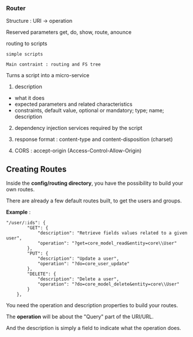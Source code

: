 ### Router 

Structure  :	URI -> operation

Reserved parameters
	get, do, show, route, anounce

routing to scripts

	simple scripts 
	
	Main contraint : routing and FS tree

Turns a script into a micro-service

1) description

 * what it does
 * expected parameters and related characteristics
 * constraints, default value, optional or mandatory; type; name; description

2) dependency injection services required by the script
3) response format : content-type and content-disposition (charset)

4) CORS : accept-origin (Access-Control-Allow-Origin)



## Creating Routes

Inside the **config/routing directory**, you have the possibility to build your own routes.

There are already a few default routes built, to get the users and groups.

**Example**  : 

```
"/user/:ids": {
        "GET": {
            "description": "Retrieve fields values related to a given user",
            "operation": "?get=core_model_read&entity=core\\User"
        },
        "PUT": {
            "description": "Update a user",
            "operation": "?do=core_user_update"
        },
        "DELETE": {
            "description": "Delete a user",
            "operation": "?do=core_model_delete&entity=core\\User"
        }
    },
```

You need the operation and description properties to build your routes. 

The **operation** will be about the "Query" part of the URI/URL. 

And the description is simply a field to indicate what the operation does.

